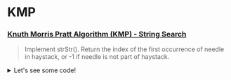 # KMP
### [Knuth Morris Pratt Algorithm (KMP) - String Search](https://leetcode.com/problems/implement-strstr/)

> Implement strStr(). Return the index of the first occurrence of needle in haystack, or -1 if needle is not part of haystack.

<details><summary markdown="span">Let's see some code!</summary>

```python
class Solution:

    def indexOf(self, t, p):
        def getLongestProperPrefix(p):
            # arrarra -> [0, 0, 0, 1, 2, 3, 4]
            # amar ->    [0, 0, 1, 0]
            # aaoiaa ->  [0, 1, 0, 0, 1, 2]
            arr = [0]
            j = 0
            for i in range(1, len(p)):
                while j > 0 and p[j] != p[i]:
                    j = arr[j - 1]
                if p[j] == p[i]:
                    j += 1
                arr.append(j)
            print(arr)
            return arr

        def getMatches(t,p):
            kmp = getLongestProperPrefix(p)
            res = []
            j = 0
            for i in range(len(t)):
                while j > 0 and t[i] != p[j]:
                    j = kmp[j - 1]
                if t[i] == p[j]:
                    j += 1
                if j == len(p):
                    res.append(i - (j - 1))
                    j = kmp[j - 1]
            return res

        ans = getMatches(t,p)
        return ans if ans != [] else [-1]

    def strStr(self, string: str, pattern: str) -> int:
        return self.indexOf(string, pattern)[0] if pattern else 0

```

</details>
<BR>
